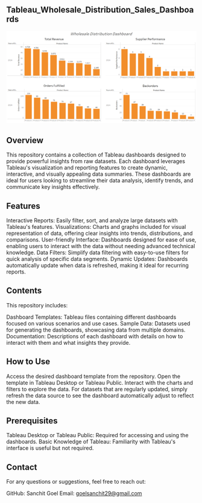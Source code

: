 ## Tableau_Wholesale_Distribution_Sales_Dashboards


![Dashboard](Wholesale_Distribution_Sales_Dashboard.PNG)


## Overview
This repository contains a collection of Tableau dashboards designed to provide powerful insights from raw datasets. Each dashboard leverages Tableau's visualization and reporting features to create dynamic, interactive, and visually appealing data summaries. These dashboards are ideal for users looking to streamline their data analysis, identify trends, and communicate key insights effectively.

## Features
Interactive Reports: Easily filter, sort, and analyze large datasets with Tableau's features.
Visualizations: Charts and graphs included for visual representation of data, offering clear insights into trends, distributions, and comparisons.
User-friendly Interface: Dashboards designed for ease of use, enabling users to interact with the data without needing advanced technical knowledge.
Data Filters: Simplify data filtering with easy-to-use filters for quick analysis of specific data segments.
Dynamic Updates: Dashboards automatically update when data is refreshed, making it ideal for recurring reports.

## Contents
This repository includes:

Dashboard Templates: Tableau files containing different dashboards focused on various scenarios and use cases.
Sample Data: Datasets used for generating the dashboards, showcasing data from multiple domains.
Documentation: Descriptions of each dashboard with details on how to interact with them and what insights they provide.

## How to Use
Access the desired dashboard template from the repository.
Open the template in Tableau Desktop or Tableau Public.
Interact with the charts and filters to explore the data.
For datasets that are regularly updated, simply refresh the data source to see the dashboard automatically adjust to reflect the new data.

## Prerequisites
Tableau Desktop or Tableau Public: Required for accessing and using the dashboards.
Basic Knowledge of Tableau: Familiarity with Tableau's interface is useful but not required.

## Contact
For any questions or suggestions, feel free to reach out:

GitHub: Sanchit Goel
Email: goelsanchit29@gmail.com